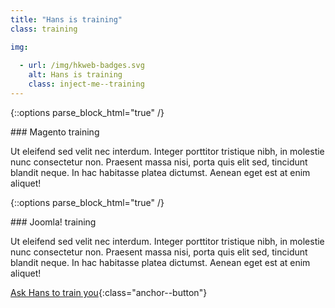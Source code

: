 ```yaml
---
title: "Hans is training"
class: training

img:
 
  - url: /img/hkweb-badges.svg
    alt: Hans is training
    class: inject-me--training
---
```


{::options parse_block_html="true" /}
<div>
### Magento training

Ut eleifend sed velit nec interdum. Integer porttitor tristique nibh, in molestie nunc consectetur non. Praesent massa nisi, porta quis elit sed, tincidunt blandit neque. 
In hac habitasse platea dictumst. Aenean eget est at enim aliquet!
</div>

{::options parse_block_html="true" /}
<div>
### Joomla! training

Ut eleifend sed velit nec interdum. Integer porttitor tristique nibh, in molestie nunc consectetur non. Praesent massa nisi, porta quis elit sed, tincidunt blandit neque. 
In hac habitasse platea dictumst. Aenean eget est at enim aliquet!
</div>

[Ask Hans to train you](#contact){:class="anchor--button"}
